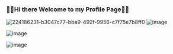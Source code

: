 ### 👋👋Hi there Welcome to my Profile Page👋👋
![224186231-b3047c77-bba9-492f-9956-c7f75e7b8ff0](https://user-images.githubusercontent.com/124733099/224356327-b0947ad2-6948-4a9b-a09a-79f926e5b463.gif)
![image](https://user-images.githubusercontent.com/124733099/224358956-1b4eb558-e9cc-4492-9e59-37a3119c4ce1.png)

![image](https://user-images.githubusercontent.com/124733099/224356970-09b528fe-8f5a-40fe-b7f4-da02db8a44b3.png)


![image](https://user-images.githubusercontent.com/124733099/224357816-02b785db-485e-421d-8773-5c44104a89fe.png)



<!--
**Temmyrk/Temmyrk** is a ✨ _special_ ✨ repository because its `README.md` (this file) appears on your GitHub profile.

Here are some ideas to get you started:

- 🔭 I’m currently working on ...
- 🌱 I’m currently learning ...
- 👯 I’m looking to collaborate on ...
- 🤔 I’m looking for help with ...
- 💬 Ask me about ...
- 📫 How to reach me: ...
- 😄 Pronouns: ...
- ⚡ Fun fact: ...
-->
